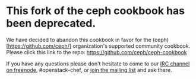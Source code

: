 # This fork of the ceph cookbook has been deprecated.

We have decided to abandon this cookbook in favor for the (ceph)[https://github.com/ceph/] organization's
supported community cookbook. Please click this link to the repo: https://github.com/ceph/ceph-cookbook

If you have any questions please don't hesitate to come to our [IRC channel on freenode](http://webchat.freenode.net/?channels=openstack-chef), #openstack-chef, or [join the mailing list](https://groups.google.com/forum/#!forum/opscode-chef-openstack) and ask there.
